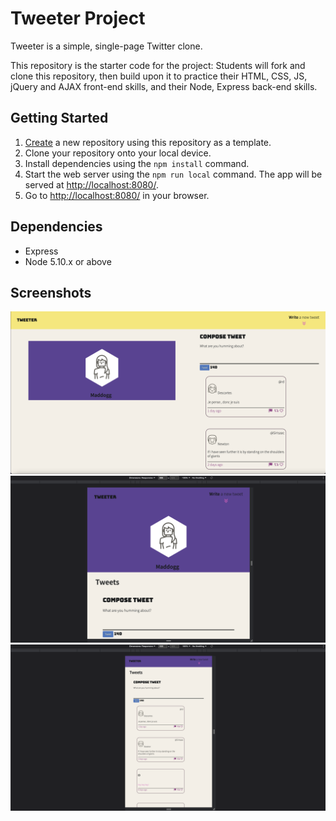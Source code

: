 # Tweeter Project

Tweeter is a simple, single-page Twitter clone.

This repository is the starter code for the project: Students will fork and clone this repository, then build upon it to practice their HTML, CSS, JS, jQuery and AJAX front-end skills, and their Node, Express back-end skills.

## Getting Started

1. [Create](https://docs.github.com/en/repositories/creating-and-managing-repositories/creating-a-repository-from-a-template) a new repository using this repository as a template.
2. Clone your repository onto your local device.
3. Install dependencies using the `npm install` command.
3. Start the web server using the `npm run local` command. The app will be served at <http://localhost:8080/>.
4. Go to <http://localhost:8080/> in your browser.

## Dependencies

- Express
- Node 5.10.x or above

## Screenshots
!["Tweeter Desktop View"](https://github.com/Maddoggx/tweeter/blob/master/docs/DeskTop%20View%202.0.png)
!["Tweeter Mobile view"](https://github.com/Maddoggx/tweeter/blob/master/docs/mobile%20view.png)
!["Tweet box & Tweet post"](https://github.com/Maddoggx/tweeter/blob/master/docs/tweet%20box%20and%20tweets.png)